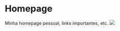 <h1>Homepage</h1>
Minha homepage pessoal, links importantes, etc.
<img src="https://i.imgur.com/tglI1yf.png" />
